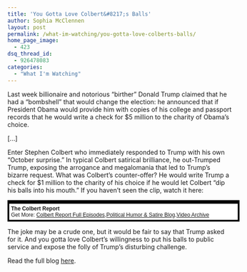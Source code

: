 ```yaml
---
title: 'You Gotta Love Colbert&#8217;s Balls'
author: Sophia McClennen
layout: post
permalink: /what-im-watching/you-gotta-love-colberts-balls/
home_page_image:
  - 423
dsq_thread_id:
  - 926478083
categories:
  - "What I'm Watching"
---
```

Last week billionaire and notorious &#8220;birther&#8221; Donald Trump claimed that he had a &#8220;bombshell&#8221; that would change the election: he announced that if President Obama would provide him with copies of his college and passport records that he would write a check for $5 million to the charity of Obama&#8217;s choice.

[...]

Enter Stephen Colbert who immediately responded to Trump with his own &#8220;October surprise.&#8221; In typical Colbert satirical brilliance, he out-Trumped Trump, exposing the arrogance and megalomania that led to Trump&#8217;s bizarre request. What was Colbert&#8217;s counter-offer? He would write Trump a check for $1 million to the charity of his choice if he would let Colbert &#8220;dip his balls into his mouth.&#8221; If you haven&#8217;t seen the clip, watch it here:

<div style="background-color:#000000;width:520px;">
  <div style="padding:4px;">
    <p style="text-align:left;background-color:#FFFFFF;padding:4px;margin-top:4px;margin-bottom:0px;font-family:Arial, Helvetica, sans-serif;font-size:12px;">
      <b>The Colbert Report</b> <br />Get More: <a href='http://www.colbertnation.com/full-episodes/'>Colbert Report Full Episodes</a>,<a href='http://www.indecisionforever.com/'>Political Humor &#038; Satire Blog</a>,<a href='http://www.colbertnation.com/video'>Video Archive</a>
    </p>
  </div>
</div>

The joke may be a crude one, but it would be fair to say that Trump asked for it. And you gotta love Colbert&#8217;s willingness to put his balls to public service and expose the folly of Trump&#8217;s disturbing challenge.

Read the full blog [here][1].

 [1]: http://www.huffingtonpost.com/sophia-a-mcclennen/stephen-colbert-donald-trump_b_2042379.html